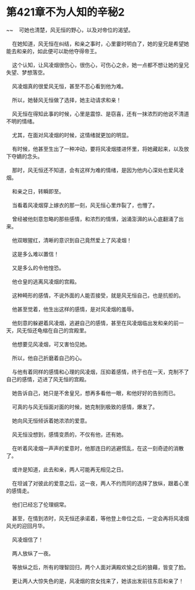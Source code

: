 # 第421章不为人知的辛秘2
~~&nbsp;&nbsp;&nbsp;&nbsp;可她也清楚，风无恒的野心，以及对帝位的渴望。<br><br>&nbsp;&nbsp;&nbsp;&nbsp;在她知道，风无恒在纠结，和亲之事时，心里霎时明白了，她的皇兄是希望她能去和亲的，如此便可以助他夺得帝王。<br><br>&nbsp;&nbsp;&nbsp;&nbsp;这个认知，让风凌烟很伤心，很伤心，可伤心之余，她一点都不想让她的皇兄失望、梦想落空。<br><br>&nbsp;&nbsp;&nbsp;&nbsp;风凌烟真的很爱风无恒，甚至不忍心看到他为难。<br><br>&nbsp;&nbsp;&nbsp;&nbsp;所以，她替风无恒做了选择，她主动请求和亲！<br><br>&nbsp;&nbsp;&nbsp;&nbsp;风无恒在得知此事的时候，心里是震惊、是窃喜，还有一抹浓烈的他说不清道不明的情绪。<br><br>&nbsp;&nbsp;&nbsp;&nbsp;尤其，在面对风凌烟的时候，这情绪就更加的明显。<br><br>&nbsp;&nbsp;&nbsp;&nbsp;有时候，他甚至生出了一种冲动，要将风凌烟搂进怀里，将她藏起来，以及放下夺嫡的念头。<br><br>&nbsp;&nbsp;&nbsp;&nbsp;那时，风无恒还不知道，会有这样为难的情绪，是因为他内心深处也爱风凌烟。<br><br>&nbsp;&nbsp;&nbsp;&nbsp;和亲之日，转瞬即至。<br><br>&nbsp;&nbsp;&nbsp;&nbsp;当看着风凌烟穿上嫁衣的那一刻，风无恒心里炸裂了，也懵了。<br><br>&nbsp;&nbsp;&nbsp;&nbsp;曾经被他刻意忽略的那些感情，和浓烈的情愫，汹涌澎湃的从心底翻涌了出来。<br><br>&nbsp;&nbsp;&nbsp;&nbsp;他双眼猩红，清晰的意识到自己竟然爱上了风凌烟！<br><br>&nbsp;&nbsp;&nbsp;&nbsp;这是多么难以置信！<br><br>&nbsp;&nbsp;&nbsp;&nbsp;又是多么的令他惶恐。<br><br>&nbsp;&nbsp;&nbsp;&nbsp;他仓皇的逃离风凌烟的宫殿。<br><br>&nbsp;&nbsp;&nbsp;&nbsp;这种畸形的感情，不说外面的人能否接受，就是风无恒自己，也是抗拒的。<br><br>&nbsp;&nbsp;&nbsp;&nbsp;他甚至觉着，他生出这样的感情，是对风凌烟的羞辱。<br><br>&nbsp;&nbsp;&nbsp;&nbsp;他刻意的躲避着风凌烟，逃避自己的感情，甚至在风凌烟临出发和亲的前一天，风无恒还龟缩在自己的宫殿里。<br><br>&nbsp;&nbsp;&nbsp;&nbsp;他想要见风凌烟，可又害怕见她。<br><br>&nbsp;&nbsp;&nbsp;&nbsp;所以，他自己折磨着自己的心。<br><br>&nbsp;&nbsp;&nbsp;&nbsp;与他有着同样的感情和心理的风凌烟，压抑着感情，终于也在一天，克制不了自己的感情，迈进了风无恒的宫殿。<br><br>&nbsp;&nbsp;&nbsp;&nbsp;她告诉自己，她只是不舍皇兄，想再多看他一眼，和他好好的告别而已。<br><br>&nbsp;&nbsp;&nbsp;&nbsp;可真的与风无恒面对面的时候，她克制到极致的感情，爆发了。<br><br>&nbsp;&nbsp;&nbsp;&nbsp;她向风无恒倾诉着她浓浓的爱意。<br><br>&nbsp;&nbsp;&nbsp;&nbsp;风无恒没想到，感情变质的，不仅有他，还有她。<br><br>&nbsp;&nbsp;&nbsp;&nbsp;在听着风凌烟一声声的爱意时，他那连日的逃避慌乱，在这一刻奇迹的消散了。<br><br>&nbsp;&nbsp;&nbsp;&nbsp;或许是知道，此去和亲，两人可能再无相见之日。<br><br>&nbsp;&nbsp;&nbsp;&nbsp;在坦诚了对彼此的爱意之后，这一夜，两人不约而同的选择了放纵，跟着心里的感情走。<br><br>&nbsp;&nbsp;&nbsp;&nbsp;他们已经忘了伦理纲常。<br><br>&nbsp;&nbsp;&nbsp;&nbsp;甚至，在情到浓时，风无恒还承诺着，等他登上帝位之后，一定会再将风凌烟风光的迎回月华。<br><br>&nbsp;&nbsp;&nbsp;&nbsp;风凌烟信了！<br><br>&nbsp;&nbsp;&nbsp;&nbsp;两人放纵了一夜。<br><br>&nbsp;&nbsp;&nbsp;&nbsp;等放纵之后，所有的理智回归，两个人面对满殿欢愉之后的狼藉，皆变了脸。<br><br>&nbsp;&nbsp;&nbsp;&nbsp;更让两人大惊失色的是，风凌烟的宫女找来了，她该出发前往东启和亲了！<br><br>
                    

<script>_fwqdsqadxfw()</script>
<div><script>_dfwf1dw();</script></div>
<div><script>_dfwf1agdw();</script></div>
                